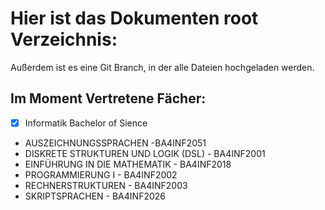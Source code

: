 # Hier ist das Dokumenten root Verzeichnis:
Außerdem ist es eine Git Branch, in der alle Dateien hochgeladen werden.

## Im Moment Vertretene Fächer:
* [x] Informatik Bachelor of Sience
- AUSZEICHNUNGSSPRACHEN -BA4INF2051
- DISKRETE STRUKTUREN UND LOGIK (DSL) - BA4INF2001
- EINFÜHRUNG IN DIE MATHEMATIK - BA4INF2018
- PROGRAMMIERUNG I - BA4INF2002
- RECHNERSTRUKTUREN - BA4INF2003
- SKRIPTSPRACHEN - BA4INF2026


